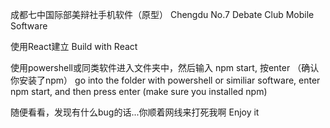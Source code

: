 成都七中国际部美辩社手机软件（原型）
Chengdu No.7 Debate Club Mobile Software

使用React建立
Build with React

使用powershell或同类软件进入文件夹中，然后输入 npm start, 按enter （确认你安装了npm）
go into the folder with powershell or similiar software, enter npm start, and then press enter (make sure you installed npm)

随便看看，发现有什么bug的话...你顺着网线来打死我啊
Enjoy it
